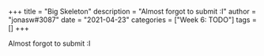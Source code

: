 +++
title = "Big Skeleton"
description = "Almost forgot to submit :I"
author = "jonasw#3087"
date = "2021-04-23"
categories = ["Week 6: TODO"]
tags = []
+++

Almost forgot to submit :I
